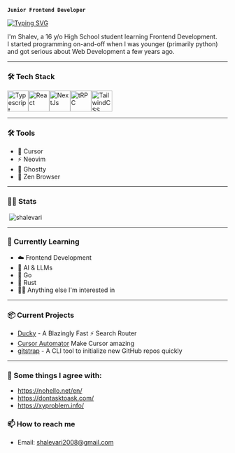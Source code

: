 **`Junior Frontend Developer`**

<p align="left">
    <a href="https://git.io/typing-svg"><img src="https://readme-typing-svg.demolab.com?font=JetBrains+Mono+Nl&size=23&duration=1&color=F6C177&vCenter=true&repeat=false&width=435&lines=Shalev+Ari" alt="Typing SVG" /></a>
</p>

<p align="left">
    I'm Shalev, a 16 y/o High School student learning Frontend Development.<br />
    I started programming on-and-off when I was younger (primarily python) and got serious about Web Development a few years ago.<br />
</p>

---

<h3 align="left">🛠️ Tech Stack</h3>
<div style="display: flex;">
  <a href="https://www.typescriptlang.org"><img src="https://raw.githubusercontent.com/danielcranney/readme-generator/main/public/icons/skills/typescript-colored.svg" width="48" height="48" alt="Typescript" /></a>
  <a href="https://www.reactjs.org"><img src="https://raw.githubusercontent.com/danielcranney/readme-generator/main/public/icons/skills/react-colored.svg" width="48" height="48" alt="React" /></a>
  <a href="https://www.nextjs.org"><img src="https://raw.githubusercontent.com/danielcranney/readme-generator/main/public/icons/skills/nextjs-colored-dark.svg" width="48" height="48" alt="NextJs" /></a>
  <a href="https://trpc.io"><img src="https://avatars.githubusercontent.com/u/78011399?s=200&v=4" width="48" height="48" alt="tRPC"/></a>
  <a href="https://www.tailwindcss.com"><img src="https://raw.githubusercontent.com/danielcranney/readme-generator/main/public/icons/skills/tailwindcss-colored.svg" width="48" height="48" alt="TailwindCSS" /></a>
</div>

---
<h3 align="left">🛠️ Tools</h3>

- 🤖 Cursor
- ⚡ Neovim
- 👻 Ghostty
- 🦊 Zen Browser

---

<h3 align="left">🧑‍💻 Stats</h3>

<p>&nbsp;<img align="center" src="https://github-readme-stats.vercel.app/api?username=shalevari&show_icons=true&locale=en" alt="shalevari" /></p>

---

<h3 align="left">🌱 Currently Learning</h3>

- ☁️ Frontend Development
- 🤖 AI & LLMs
- 🐹 Go
- 🦀 Rust
- 🧑‍💻 Anything else I'm interested in

---

<h3 align="left">📦 Current Projects</h3>

- [Ducky](https://github.com/shalevari/ducky) - A Blazingly Fast ⚡ Search Router
- [Cursor Automator](https://github.com/ShalevAri/cursor-automator) Make Cursor amazing
- [gitstrap](https://github.com/shalevari/gitstrap) - A CLI tool to initialize new GitHub repos quickly

---

<h3 align="left">💬 Some things I agree with:</h3>

- https://nohello.net/en/
- https://dontasktoask.com/
- https://xyproblem.info/

<h3 align="left">📫 How to reach me</h3>

- Email: shalevari2008@gmail.com

